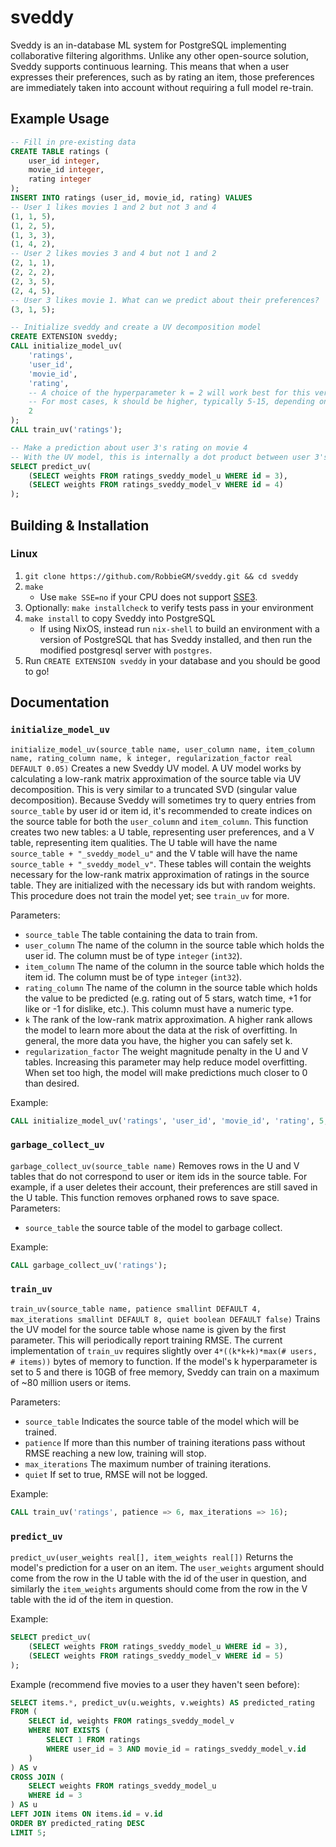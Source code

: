 # sveddy

Sveddy is an in-database ML system for PostgreSQL implementing collaborative filtering algorithms. Unlike any other open-source solution, Sveddy supports continuous learning. This means that when a user expresses their preferences, such as by rating an item, those preferences are immediately taken into account without requiring a full model re-train.

## Example Usage

```sql
-- Fill in pre-existing data
CREATE TABLE ratings (
    user_id integer,
    movie_id integer,
    rating integer
);
INSERT INTO ratings (user_id, movie_id, rating) VALUES
-- User 1 likes movies 1 and 2 but not 3 and 4
(1, 1, 5),
(1, 2, 5),
(1, 3, 3),
(1, 4, 2),
-- User 2 likes movies 3 and 4 but not 1 and 2
(2, 1, 1),
(2, 2, 2),
(2, 3, 5),
(2, 4, 5),
-- User 3 likes movie 1. What can we predict about their preferences?
(3, 1, 5);

-- Initialize sveddy and create a UV decomposition model
CREATE EXTENSION sveddy;
CALL initialize_model_uv(
    'ratings',
    'user_id',
    'movie_id',
    'rating',
    -- A choice of the hyperparameter k = 2 will work best for this very simple data.
    -- For most cases, k should be higher, typically 5-15, depending on the amount of data.
    2
);
CALL train_uv('ratings');

-- Make a prediction about user 3's rating on movie 4
-- With the UV model, this is internally a dot product between user 3's weights and movie 4's weights
SELECT predict_uv(
    (SELECT weights FROM ratings_sveddy_model_u WHERE id = 3),
    (SELECT weights FROM ratings_sveddy_model_v WHERE id = 4)
);
```

## Building & Installation

### Linux
1. `git clone https://github.com/RobbieGM/sveddy.git && cd sveddy`
2. `make`
    - Use `make SSE=no` if your CPU does not support [SSE3](https://en.wikipedia.org/wiki/Streaming_SIMD_Extensions).
3. Optionally: `make installcheck` to verify tests pass in your environment
4. `make install` to copy Sveddy into PostgreSQL
    - If using NixOS, instead run `nix-shell` to build an environment with a version of PostgreSQL that has Sveddy installed, and then run the modified postgresql server with `postgres`.
5. Run `CREATE EXTENSION sveddy` in your database and you should be good to go!

## Documentation

### `initialize_model_uv`
`initialize_model_uv(source_table name, user_column name, item_column name, rating_column name, k integer, regularization_factor real DEFAULT 0.05)`
Creates a new Sveddy UV model. A UV model works by calculating a low-rank matrix approximation of the source table via UV decomposition. This is very similar to a truncated SVD (singular value decomposition). Because Sveddy will sometimes try to query entries from `source_table` by user id or item id, it's recommended to create indices on the source table for both the `user_column` and `item_column`. This function creates two new tables: a U table, representing user preferences, and a V table, representing item qualities. The U table will have the name `source_table + "_sveddy_model_u"` and the V table will have the name `source_table + "_sveddy_model_v"`. These tables will contain the weights necessary for the low-rank matrix approximation of ratings in the source table. They are initialized with the necessary ids but with random weights. This procedure does not train the model yet; see `train_uv` for more.

Parameters:
- `source_table` The table containing the data to train from. 
- `user_column` The name of the column in the source table which holds the user id. The column must be of type `integer` (`int32`).
- `item_column` The name of the column in the source table which holds the item id. The column must be of type `integer` (`int32`).
- `rating_column` The name of the column in the source table which holds the value to be predicted (e.g. rating out of 5 stars, watch time, +1 for like or -1 for dislike, etc.). This column must have a numeric type.
- `k` The rank of the low-rank matrix approximation. A higher rank allows the model to learn more about the data at the risk of overfitting. In general, the more data you have, the higher you can safely set k.
- `regularization_factor` The weight magnitude penalty in the U and V tables. Increasing this parameter may help reduce model overfitting. When set too high, the model will make predictions much closer to 0 than desired.

Example:
```sql
CALL initialize_model_uv('ratings', 'user_id', 'movie_id', 'rating', 5, 0.1);
```

### `garbage_collect_uv`
`garbage_collect_uv(source_table name)`
Removes rows in the U and V tables that do not correspond to user or item ids in the source table. For example, if a user deletes their account, their preferences are still saved in the U table. This function removes orphaned rows to save space.
Parameters:
- `source_table` the source table of the model to garbage collect.

Example:
```sql
CALL garbage_collect_uv('ratings');
```

### `train_uv`
`train_uv(source_table name, patience smallint DEFAULT 4, max_iterations smallint DEFAULT 8, quiet boolean DEFAULT false)`
Trains the UV model for the source table whose name is given by the first parameter. This will periodically report training RMSE. The current implementation of `train_uv` requires slightly over `4*((k*k+k)*max(# users, # items))` bytes of memory to function. If the model's k hyperparameter is set to 5 and there is 10GB of free memory, Sveddy can train on a maximum of ~80 million users or items.

Parameters:
- `source_table` Indicates the source table of the model which will be trained.
- `patience` If more than this number of training iterations pass without RMSE reaching a new low, training will stop.
- `max_iterations` The maximum number of training iterations.
- `quiet` If set to true, RMSE will not be logged.

Example:
```sql
CALL train_uv('ratings', patience => 6, max_iterations => 16);
```

### `predict_uv`
`predict_uv(user_weights real[], item_weights real[])`
Returns the model's prediction for a user on an item. The `user_weights` argument should come from the row in the U table with the id of the user in question, and similarly the `item_weights` arguments should come from the row in the V table with the id of the item in question.

Example:
```sql
SELECT predict_uv(
    (SELECT weights FROM ratings_sveddy_model_u WHERE id = 3),
    (SELECT weights FROM ratings_sveddy_model_v WHERE id = 5)
);
```

Example (recommend five movies to a user they haven't seen before):
```sql
SELECT items.*, predict_uv(u.weights, v.weights) AS predicted_rating
FROM (
    SELECT id, weights FROM ratings_sveddy_model_v
    WHERE NOT EXISTS (
        SELECT 1 FROM ratings 
        WHERE user_id = 3 AND movie_id = ratings_sveddy_model_v.id
    )
) AS v
CROSS JOIN (
    SELECT weights FROM ratings_sveddy_model_u
    WHERE id = 3
) AS u
LEFT JOIN items ON items.id = v.id
ORDER BY predicted_rating DESC
LIMIT 5;
```
